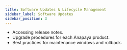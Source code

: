 ```yaml
---
title: Software Updates & Lifecycle Management
sidebar_label: Software Updates
sidebar_position: 3
---
```


- Accessing release notes.
- Upgrade procedures for each Anapaya product.
- Best practices for maintenance windows and rollback.
